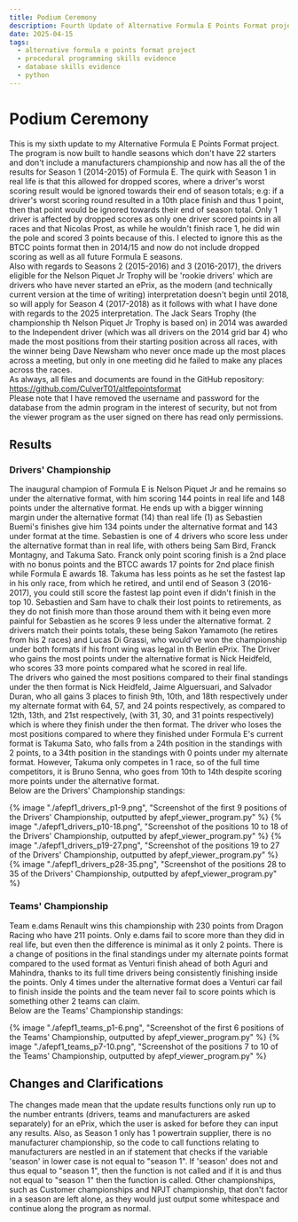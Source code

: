 ```yaml
---
title: Podium Ceremony
description: Fourth Update of Alternative Formula E Points Format project.
date: 2025-04-15
tags:
  - alternative formula e points format project
  - procedural programming skills evidence
  - database skills evidence
  - python
---
```


<div class="container fluid">
  <h1 class="col align-self-center">Podium Ceremony</h1>
  <div class="row justify-content-center">
    <p class="col-8">
    This is my sixth update to my Alternative Formula E Points Format project. The program is now built to handle seasons which don't have 22 starters and don't include a manufacturers championship and now has all the of the results for Season 1 (2014-2015) of Formula E. The quirk with Season 1 in real life is that this allowed for dropped scores, where a driver's worst scoring result would be ignored towards their end of season totals;  e.g: if a driver's worst scoring round resulted in a 10th place finish and thus 1 point, then that point would be ignored towards their end of season total. Only 1 driver is affected by dropped scores as only one driver scored points in all races and that Nicolas Prost, as while he wouldn't finish race 1, he did win the pole and scored 3 points because of this. I elected to ignore this as the BTCC points format then in 2014/15 and now do not include dropped scoring as well as all future Formula E seasons.<br/> 
    Also with regards to Seasons 2 (2015-2016) and 3 (2016-2017), the drivers eligible for the Nelson Piquet Jr Trophy will be 'rookie drivers' which are drivers who have never started an ePrix, as the modern (and technically current version at the time of writing) interpretation doesn't begin until 2018, so will apply for Season 4 (2017-2018) as it follows with what I have done with regards to the 2025 interpretation. The Jack Sears Trophy (the championship th Nelson Piquet Jr Trophy is based on) in 2014 was awarded to the Independent driver (which was all drivers on the 2014 grid bar 4) who made the most positions from their starting position across all races, with the winner being Dave Newsham who never once made up the most places across a meeting, but only in one meeting did he failed to make any places across the races.<br />
    As always, all files and documents are found in the GitHub repository: <a href="https://github.com/CulverT01/altfepointsformat">https://github.com/CulverT01/altfepointsformat</a><br/>
    Please note that I have removed the username and password for the database from the admin program in the interest of security, but not from the viewer program as the user signed on there has read only permissions.
    </p>
  </div>
  <div class="row justify-content-center">
    <h2 class="row">Results</h2>
    <h3 class="row">Drivers' Championship</h3>
    <p class="col-8"> 
    The inaugural champion of Formula E is Nelson Piquet Jr and he remains so under the alternative format, with him scoring 144 points in real life and 148 points under the alternative format. He ends up with a bigger winning margin under the alternative format (14) than real life (1) as Sebastien Buemi's finishes give him 134 points under the alternative format and 143 under format at the time. Sebastien is one of 4 drivers who score less under the alternative format than in real life, with others being Sam Bird, Franck Montagny, and Takuma Sato. Franck only point scoring finish is a 2nd place with no bonus points and the BTCC awards 17 points for 2nd place finish while Formula E awards 18. Takuma has less points as he set the fastest lap in his only race, from which he retired, and until end of Season 3 (2016-2017), you could still score the fastest lap point even if didn't finish in the top 10. Sebastien and Sam have to chalk their lost points to retirements, as they do not finish more than those around them with it being even more painful for Sebastien as he scores 9 less under the alternative format. 2 drivers match their points totals, these being Sakon Yamamoto (he retires from his 2 races) and Lucas Di Grassi, who would've won the championship under both formats if his front wing was legal in th Berlin ePrix. The Driver who gains the most points under the alternative format is Nick Heidfeld, who scores 33 more points compared what he scored in real life. <br/>
    The drivers who gained the most positions compared to their final standings under the then format is Nick Heidfeld, Jaime Alguersuari, and Salvador Duran, who all gains 3 places to finish 9th, 10th, and 18th respectively under my alternate format with 64, 57, and 24 points respectively, as compared to 12th, 13th, and 21st respectively, (with 31, 30, and 31 points respectively) which is where they finish under the then format. The driver who loses the most positions compared to where they finished under Formula E's current format is Takuma Sato, who falls from a 24th position in the standings with 2 points, to a 34th position in the standings with 0 points under my alternate format. However, Takuma only competes in 1 race, so of the full time competitors, it is Bruno Senna, who goes from 10th to 14th despite scoring more points under the alternative format.<br/>
    Below are the Drivers' Championship standings:
    </p>
    {% image "./afepf1_drivers_p1-9.png", "Screenshot of the first 9 positions of the Drivers' Championship, outputted by afepf_viewer_program.py" %}
    {% image "./afepf1_drivers_p10-18.png", "Screenshot of the positions 10 to 18 of the Drivers' Championship, outputted by afepf_viewer_program.py" %}
    {% image "./afepf1_drivers_p19-27.png", "Screenshot of the positions 19 to 27 of the Drivers' Championship, outputted by afepf_viewer_program.py" %}
    {% image "./afepf1_drivers_p28-35.png", "Screenshot of the positions 28 to 35 of the Drivers' Championship, outputted by afepf_viewer_program.py" %}
    <h3 class="row">Teams' Championship</h3>
    <p class="col-8">
    Team e.dams Renault wins this championship with 230 points from Dragon Racing who have 211 points. Only e.dams fail to score more than they did in real life, but even then the difference is minimal as it only 2 points. There is a change of positions in the final standings under my alternate points format compared to the used format as Venturi finish ahead of both Aguri and Mahindra, thanks to its full time drivers being consistently finishing inside the points. Only 4 times under the alternative format does a Venturi car fail to finish inside the points and the team never fail to score points which is something other 2 teams can claim.<br/>
    Below are the Teams' Championship standings:
    </p>
    {% image "./afepf1_teams_p1-6.png", "Screenshot of the first 6 positions of the Teams' Championship, outputted by afepf_viewer_program.py" %}
    {% image "./afepf1_teams_p7-10.png", "Screenshot of the positions 7 to 10 of the Teams' Championship, outputted by afepf_viewer_program.py" %}
  </div>
  <div class="row justify-content-center">
    <h2 class="row">Changes and Clarifications</h2>
    <p class="col-8">
    The changes made mean that the update results functions only run up to the number entrants (drivers, teams and manufacturers are asked separately) for an ePrix, which the user is asked for before they can input any results. Also, as Season 1 only has 1 powertrain supplier, there is no manufacturer championship, so the code to call functions relating to manufacturers are nestled in an if statement that checks if the variable 'season' in lower case is not equal to "season 1". If 'season' does not and thus equal to "season 1", then the function is not called and if it is and thus not equal to "season 1" then the function is called. Other championships, such as Customer championships and NPJT championship, that don't factor in a season are left alone, as they would just output some whitespace and continue along the program as normal.
    </p>
  </div>
</div>